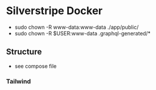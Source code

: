 # Silverstripe Docker

- sudo chown -R www-data:www-data ./app/public/
- sudo chown -R $USER:www-data .graphql-generated/*

## Structure

- see compose file

### Tailwind

